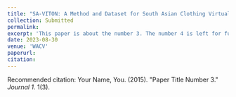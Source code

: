 ```yaml
---
title: "SA-VITON: A Method and Dataset for South Asian Clothing Virtual Try-On "
collection: Submitted
permalink: 
excerpt: 'This paper is about the number 3. The number 4 is left for future work.'
date: 2023-08-30
venue: 'WACV'
paperurl: 
citation: 
---
```


Recommended citation: Your Name, You. (2015). "Paper Title Number 3." <i>Journal 1</i>. 1(3).
